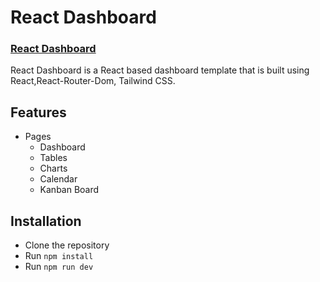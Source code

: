 # React Dashboard

### [React Dashboard](https://dashboard-jet-theta-46.vercel.app/)

 React Dashboard is a React based dashboard template that is built using React,React-Router-Dom, Tailwind CSS.

## Features

- Pages
  - Dashboard
  - Tables
  - Charts
  - Calendar
  - Kanban Board

## Installation

- Clone the repository
- Run `npm install`
- Run `npm run dev`
